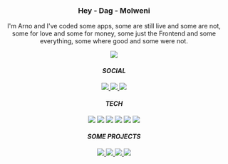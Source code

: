 <h3 align="center">Hey - Dag - Molweni</h3>
<p align="center">
  I'm Arno and I've coded some apps, some are still live and some are not, some for love and some for money,
  some just the Frontend and some everything, some where good and some were not.
</p>
  <p align="center">
    <a target='_blank 'href='https://www.ahwelgemoed.dev/'>
        <img src="https://img.shields.io/badge/AHWELGEMOED.DEV-000000?style=for-the-badge&logo=&logoColor=white" />
    </a>
  </p>
  <h4 align="center">
    <i>SOCIAL</i>
  </h4>
  <p align="center">
    <a target='_blank' href='https://www.instagram.com/ahwelgemoed'>
        <img src="https://img.shields.io/badge/Instagram-E4405F?style=for-the-badge&logo=instagram&logoColor=white" />
    </a>
    <a target='_blank' href='https://twitter.com/ahwelgemoed'>
    <img src="https://img.shields.io/badge/Twitter-1DA1F2?style=for-the-badge&logo=twitter&logoColor=white" />
    </a>
    <a target='_blank' href='https://www.linkedin.com/in/arnowelgemoed/'>
    <img src="https://img.shields.io/badge/LinkedIn-0077B5?style=for-the-badge&logo=linkedin&logoColor=white" />
    </a>
  </p>
  <h4 align="center">
    <i>TECH</i>
  </h4>
  <p align="center">
    <img src="https://img.shields.io/badge/TypeScript-007ACC?style=for-the-badge&logo=typescript&logoColor=white" />
    <img src="https://img.shields.io/badge/JavaScript-F7DF1E?style=for-the-badge&logo=javascript&logoColor=black" />
    <img src="https://img.shields.io/badge/React-20232A?style=for-the-badge&logo=react&logoColor=61DAFB" />
    <img src="https://img.shields.io/badge/next.js-000000?style=for-the-badge&logo=nextdotjs&logoColor=white" />
    <img src="https://img.shields.io/badge/Node.js-43853D?style=for-the-badge&logo=node.js&logoColor=white" />
    <img src="https://img.shields.io/badge/Mendix-276DC3?style=for-the-badge&logo=&logoColor=white" />
  </p>
  <h4 align="center">
    <i>SOME PROJECTS</i>
  </h4>
  <p align="center">
  <a target='_blank' href='https://github.com/mendixlabs/m11y#readme'>
    <img src="https://img.shields.io/badge/A11y_Extension-1e1e1e?style=for-the-badge&logo=Google-chrome&logoColor=white" />
    </a>
  <a target='_blank' href='https://github.com/mendixlabs/app-services-components#readme'>
    <img src="https://img.shields.io/badge/Mendix_Widgets-2749e4?style=for-the-badge&logo=&logoColor=white" />
    </a>
  <a target='_blank' href='https://github.com/ahwelgemoed/dnjGraph'>
    <img src="https://img.shields.io/badge/DNJ_POETRY-1e1e1e?style=for-the-badge&logo=&logoColor=white" />
    </a>
  <a target='_blank' href='https://watse.klyntji.com/'>
    <img src="https://img.shields.io/badge/AFRIKAANS WORDLE-fff?style=for-the-badge&logo=&logoColor=white" />
    </a>
  </p>
